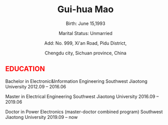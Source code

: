 <html>
<head>
	<style>
		<p>{
		font-size:30px;
		color:green;
		}
	</style>
</head>
<body>
	<Center><h1>Gui-hua Mao</h1></Center>
	<p><center>Birth: June 15,1993</center></p>
	<p><center>Marital Status: Unmarried</center></p>
	<p><center>Add: No. 999, Xi'an Road, Pidu District,</center></p>
	<p><center>Chengdu city, Sichuan province, China</center></p>
	<p><h2><font color="ff0000">EDUCATION</font></h2></p>
	<p><left>Bachelor in Electronic&Information Engineering                  Southwest Jiaotong University   2012.09 – 2016.06</left><p>
	<p><left>Master in Electrical Engineering                                Southwest Jiaotong University   2016.09 – 2019.06</left><p>
	<p><left>Doctor in Power Electronics (master-doctor combined program)    Southwest Jiaotong University   2019.09 – now</left><p>

</body>
</html>
